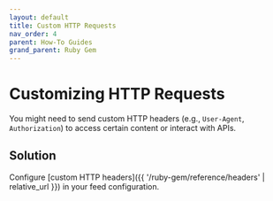 ```yaml
---
layout: default
title: Custom HTTP Requests
nav_order: 4
parent: How-To Guides
grand_parent: Ruby Gem
---
```


# Customizing HTTP Requests

You might need to send custom HTTP headers (e.g., `User-Agent`, `Authorization`) to access certain content or interact with APIs.

## Solution

Configure [custom HTTP headers]({{ '/ruby-gem/reference/headers' | relative_url }}) in your feed configuration.
